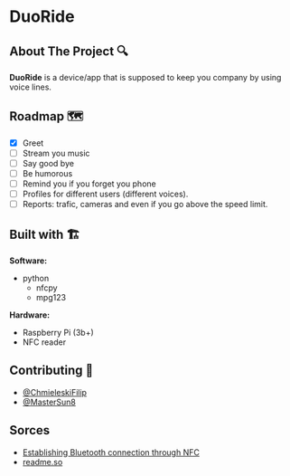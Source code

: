 # DuoRide

## About The Project 🔍

**DuoRide** is a device/app that is supposed to keep you company by using voice lines. 

## **Roadmap** 🗺️
- [x] Greet
- [ ] Stream you music
- [ ] Say good bye
- [ ] Be humorous 
- [ ] Remind you if you forget you phone
- [ ] Profiles for different users (different voices).
- [ ] Reports: trafic, cameras and even if you go above the speed limit.

## Built with 🏗️
**Software:** 
- python
  - nfcpy
  - mpg123

**Hardware:** 
* Raspberry Pi (3b+)
* NFC reader

## Contributing 👥

- [@ChmieleskiFilip](https://github.com/ChmieleskiFilip)
- [@MasterSun8](https://github.com/MasterSun8)

## Sorces

- [Establishing Bluetooth connection through NFC](https://scribles.net/setting-up-bluetooth-oob-pairing-with-nfc-on-raspberry-pi/)
- [readme.so](https://readme.so/editor)
